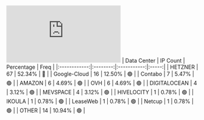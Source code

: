 ![Diagramm](https://github.com/obajay/StateSync-snapshots/blob/main/Projects/Umee/1/README.md)
| Data Center | IP Count | Percentage | Freq |
|:------------:|:--------:|:-----------:|:-----:|
| HETZNER | 67 | 52.34% | 🔴 |
| Google-Cloud | 16 | 12.50% | 🟢 |
| Contabo | 7 | 5.47% | 🟢 |
| AMAZON | 6 | 4.69% | 🟢 |
| OVH | 6 | 4.69% | 🟢 |
| DIGITALOCEAN | 4 | 3.12% | 🟢 |
| MEVSPACE | 4 | 3.12% | 🟢 |
| HIVELOCITY | 1 | 0.78% | 🟢 |
| IKOULA | 1 | 0.78% | 🟢 |
| LeaseWeb | 1 | 0.78% | 🟢 |
| Netcup | 1 | 0.78% | 🟢 |
| OTHER | 14 | 10.94% | 🟢 |